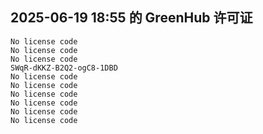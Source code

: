 ## 2025-06-19 18:55 的 GreenHub 许可证
```
No license code
No license code
No license code
SWqR-dKKZ-B2Q2-ogC8-1DBD
No license code
No license code
No license code
No license code
No license code
No license code
```

